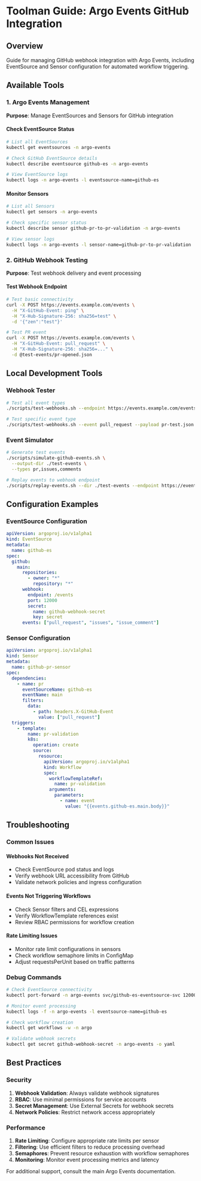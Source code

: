 # Toolman Guide: Argo Events GitHub Integration

## Overview
Guide for managing GitHub webhook integration with Argo Events, including EventSource and Sensor configuration for automated workflow triggering.

## Available Tools

### 1. Argo Events Management
**Purpose**: Manage EventSources and Sensors for GitHub integration

#### Check EventSource Status
```bash
# List all EventSources
kubectl get eventsources -n argo-events

# Check GitHub EventSource details
kubectl describe eventsource github-es -n argo-events

# View EventSource logs
kubectl logs -n argo-events -l eventsource-name=github-es
```

#### Monitor Sensors
```bash
# List all Sensors
kubectl get sensors -n argo-events

# Check specific sensor status
kubectl describe sensor github-pr-to-pr-validation -n argo-events

# View sensor logs
kubectl logs -n argo-events -l sensor-name=github-pr-to-pr-validation
```

### 2. GitHub Webhook Testing
**Purpose**: Test webhook delivery and event processing

#### Test Webhook Endpoint
```bash
# Test basic connectivity
curl -X POST https://events.example.com/events \
  -H "X-GitHub-Event: ping" \
  -H "X-Hub-Signature-256: sha256=test" \
  -d '{"zen":"test"}'

# Test PR event
curl -X POST https://events.example.com/events \
  -H "X-GitHub-Event: pull_request" \
  -H "X-Hub-Signature-256: sha256=..." \
  -d @test-events/pr-opened.json
```

## Local Development Tools

### Webhook Tester
```bash
# Test all event types
./scripts/test-webhooks.sh --endpoint https://events.example.com/events --events all

# Test specific event type
./scripts/test-webhooks.sh --event pull_request --payload pr-test.json
```

### Event Simulator
```bash
# Generate test events
./scripts/simulate-github-events.sh \
  --output-dir ./test-events \
  --types pr,issues,comments

# Replay events to webhook endpoint
./scripts/replay-events.sh --dir ./test-events --endpoint https://events.example.com/events
```

## Configuration Examples

### EventSource Configuration
```yaml
apiVersion: argoproj.io/v1alpha1
kind: EventSource
metadata:
  name: github-es
spec:
  github:
    main:
      repositories:
        - owner: "*"
          repository: "*"
      webhook:
        endpoint: /events
        port: 12000
        secret:
          name: github-webhook-secret
          key: secret
      events: ["pull_request", "issues", "issue_comment"]
```

### Sensor Configuration
```yaml
apiVersion: argoproj.io/v1alpha1
kind: Sensor
metadata:
  name: github-pr-sensor
spec:
  dependencies:
    - name: pr
      eventSourceName: github-es
      eventName: main
      filters:
        data:
          - path: headers.X-GitHub-Event
            value: ["pull_request"]
  triggers:
    - template:
        name: pr-validation
        k8s:
          operation: create
          source:
            resource:
              apiVersion: argoproj.io/v1alpha1
              kind: Workflow
              spec:
                workflowTemplateRef:
                  name: pr-validation
                arguments:
                  parameters:
                    - name: event
                      value: "{{events.github-es.main.body}}"
```

## Troubleshooting

### Common Issues

#### Webhooks Not Received
- Check EventSource pod status and logs
- Verify webhook URL accessibility from GitHub
- Validate network policies and ingress configuration

#### Events Not Triggering Workflows
- Check Sensor filters and CEL expressions
- Verify WorkflowTemplate references exist
- Review RBAC permissions for workflow creation

#### Rate Limiting Issues
- Monitor rate limit configurations in sensors
- Check workflow semaphore limits in ConfigMap
- Adjust requestsPerUnit based on traffic patterns

### Debug Commands
```bash
# Check EventSource connectivity
kubectl port-forward -n argo-events svc/github-es-eventsource-svc 12000:12000

# Monitor event processing
kubectl logs -f -n argo-events -l eventsource-name=github-es

# Check workflow creation
kubectl get workflows -w -n argo

# Validate webhook secrets
kubectl get secret github-webhook-secret -n argo-events -o yaml
```

## Best Practices

### Security
1. **Webhook Validation**: Always validate webhook signatures
2. **RBAC**: Use minimal permissions for service accounts
3. **Secret Management**: Use External Secrets for webhook secrets
4. **Network Policies**: Restrict network access appropriately

### Performance
1. **Rate Limiting**: Configure appropriate rate limits per sensor
2. **Filtering**: Use efficient filters to reduce processing overhead
3. **Semaphores**: Prevent resource exhaustion with workflow semaphores
4. **Monitoring**: Monitor event processing metrics and latency

For additional support, consult the main Argo Events documentation.